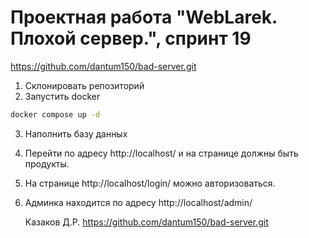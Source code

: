 # Проектная работа "WebLarek. Плохой сервер.", спринт 19
https://github.com/dantum150/bad-server.git

1. Склонировать репозиторий
2. Запустить docker
```bash
docker compose up -d
```
3. Наполнить базу данных
 
4. Перейти по адресу http://localhost/ и на странице должны быть продукты.
5. На странице http://localhost/login/ можно авторизоваться.
6. Админка находится по адресу http://localhost/admin/



    Казаков Д.Р.
    https://github.com/dantum150/bad-server.git

